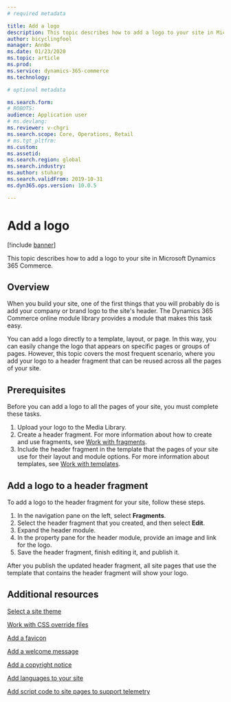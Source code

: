 ```yaml
---
# required metadata

title: Add a logo
description: This topic describes how to add a logo to your site in Microsoft Dynamics 365 Commerce.
author: bicyclingfool
manager: AnnBe
ms.date: 01/23/2020
ms.topic: article
ms.prod: 
ms.service: dynamics-365-commerce
ms.technology: 

# optional metadata

ms.search.form: 
# ROBOTS: 
audience: Application user
# ms.devlang: 
ms.reviewer: v-chgri
ms.search.scope: Core, Operations, Retail
# ms.tgt_pltfrm: 
ms.custom: 
ms.assetid: 
ms.search.region: global
ms.search.industry:
ms.author: stuharg
ms.search.validFrom: 2019-10-31
ms.dyn365.ops.version: 10.0.5

---
```


# Add a logo

[!include [banner](includes/banner.md)]

This topic describes how to add a logo to your site in Microsoft Dynamics 365 Commerce.

## Overview

When you build your site, one of the first things that you will probably do is add your company or brand logo to the site's header. The Dynamics 365 Commerce online module library provides a module that makes this task easy.

You can add a logo directly to a template, layout, or page. In this way, you can easily change the logo that appears on specific pages or groups of pages. However, this topic covers the most frequent scenario, where you add your logo to a header fragment that can be reused across all the pages of your site.

## Prerequisites

Before you can add a logo to all the pages of your site, you must complete these tasks.

1. Upload your logo to the Media Library.
1. Create a header fragment. For more information about how to create and use fragments, see [Work with fragments](work-with-fragments.md).
1. Include the header fragment in the template that the pages of your site use for their layout and module options. For more information about templates, see [Work with templates](work-with-templates.md).

## Add a logo to a header fragment

To add a logo to the header fragment for your site, follow these steps.

1. In the navigation pane on the left, select **Fragments**.
1. Select the header fragment that you created, and then select **Edit**.
1. Expand the header module.
1. In the property pane for the header module, provide an image and link for the logo. 
1. Save the header fragment, finish editing it, and publish it.

After you publish the updated header fragment, all site pages that use the template that contains the header fragment will show your logo.

## Additional resources

[Select a site theme](select-site-theme.md)

[Work with CSS override files](css-override-files.md)

[Add a favicon](add-favicon.md)

[Add a welcome message](add-welcome-message.md)

[Add a copyright notice](add-copyright-notice.md)

[Add languages to your site](add-languages-to-site.md)

[Add script code to site pages to support telemetry](add-telemetry.md)

